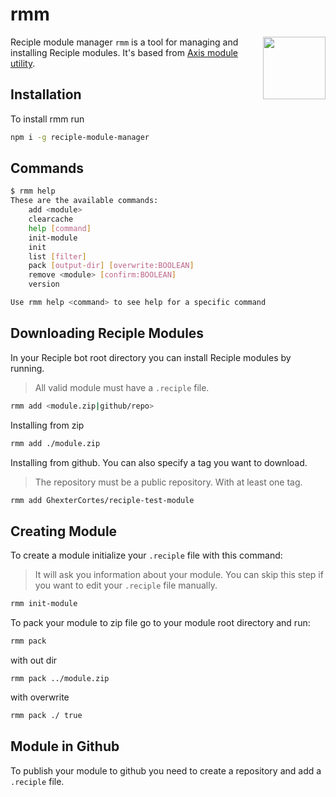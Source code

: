 # rmm

<img src="https://i.imgur.com/q327Zzq.png" align="right" height="100">

Reciple module manager `rmm` is a tool for managing and installing Reciple modules. It's based from [Axis module utility](https://github.com/GhexterCortes/axis-module-utility).

## Installation

To install rmm run

```bash
npm i -g reciple-module-manager
```

## Commands

```bash
$ rmm help
These are the available commands:
    add <module>
    clearcache
    help [command]
    init-module
    init
    list [filter]
    pack [output-dir] [overwrite:BOOLEAN]
    remove <module> [confirm:BOOLEAN]
    version

Use rmm help <command> to see help for a specific command
```

## Downloading Reciple Modules

In your Reciple bot root directory you can install Reciple modules by running.

> All valid module must have a `.reciple` file.

```bash
rmm add <module.zip|github/repo>
```

Installing from zip

```bash
rmm add ./module.zip
```

Installing from github. You can also specify a tag you want to download.

> The repository must be a public repository. With at least one tag.

```bash
rmm add GhexterCortes/reciple-test-module
```

## Creating Module

To create a module initialize your `.reciple` file with this command:

> It will ask you information about your module. You can skip this step if you want to edit your `.reciple` file manually.

```bash
rmm init-module
```

To pack your module to zip file go to your module root directory and run:

```bash
rmm pack
```

with out dir

```
rmm pack ../module.zip
```

with overwrite

```bash
rmm pack ./ true
```

## Module in Github

To publish your module to github you need to create a repository and add a `.reciple` file.